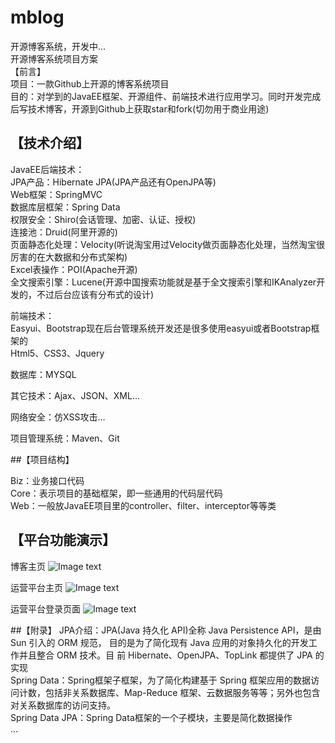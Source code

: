 # mblog
开源博客系统，开发中...<br>
开源博客系统项目方案<br>
【前言】<br>
项目：一款Github上开源的博客系统项目<br>
目的：对学到的JavaEE框架、开源组件、前端技术进行应用学习。同时开发完成后写技术博客，开源到Github上获取star和fork(切勿用于商业用途)<br>

## 【技术介绍】<br>
JavaEE后端技术：<br>
JPA产品：Hibernate JPA(JPA产品还有OpenJPA等)<br>
Web框架：SpringMVC<br>
数据库层框架：Spring Data<br>
权限安全：Shiro(会话管理、加密、认证、授权)<br>
连接池：Druid(阿里开源的)<br>
页面静态化处理：Velocity(听说淘宝用过Velocity做页面静态化处理，当然淘宝很厉害的在大数据和分布式架构)<br>
Excel表操作：POI(Apache开源)<br>
全文搜索引擎：Lucene(开源中国搜索功能就是基于全文搜索引擎和IKAnalyzer开发的，不过后台应该有分布式的设计)<br>

前端技术：<br>
Easyui、Bootstrap现在后台管理系统开发还是很多使用easyui或者Bootstrap框架的<br>
Html5、CSS3、Jquery<br>

数据库：MYSQL<br>

其它技术：Ajax、JSON、XML…<br>

网络安全：仿XSS攻击…<br>

项目管理系统：Maven、Git<br>

##【项目结构】<br>
 

Biz：业务接口代码<br>
Core：表示项目的基础框架，即一些通用的代码层代码<br>
Web：一般放JavaEE项目里的controller、filter、interceptor等等类<br>

## 【平台功能演示】

博客主页
![Image text](https://github.com/u014427391/myblog/raw/master/JavaEEBlog/screenshot/博客主页.png)

运营平台主页
![Image text](https://github.com/u014427391/myblog/raw/master/JavaEEBlog/screenshot/运营平台主页.png)

运营平台登录页面
![Image text](https://github.com/u014427391/myblog/raw/master/JavaEEBlog/screenshot/运营平台登录页面.png)



##【附录】
JPA介绍：JPA(Java 持久化 API)全称 Java Persistence API，是由 Sun 引入的 ORM 规范，
目的是为了简化现有 Java 应用的对象持久化的开发工作并且整合 ORM 技术。目
前 Hibernate、OpenJPA、TopLink 都提供了 JPA 的实现<br>
Spring Data：Spring框架子框架，为了简化构建基于 Spring 框架应用的数据访问计数，包括非关系数据库、Map-Reduce 框架、云数据服务等等；另外也包含对关系数据库的访问支持。<br>
Spring Data JPA：Spring Data框架的一个子模块，主要是简化数据操作<br>
...

